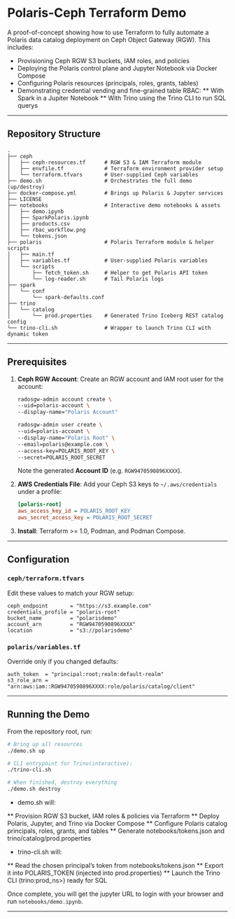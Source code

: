 # Polaris-Ceph Terraform Demo

A proof-of-concept showing how to use Terraform to fully automate a Polaris data catalog deployment on Ceph Object Gateway (RGW). This includes:

- Provisioning Ceph RGW S3 buckets, IAM roles, and policies
- Deploying the Polaris control plane and Jupyter Notebook via Docker Compose
- Configuring Polaris resources (principals, roles, grants, tables)
- Demonstrating credential vending and fine-grained table RBAC:
** With Spark in a Jupiter Notebook
** With Trino using the Trino CLI to run SQL querys

---

## Repository Structure

```
.
├── ceph
│   ├── ceph-resources.tf      # RGW S3 & IAM Terraform module
│   ├── envfile.tf             # Terraform environment provider setup
│   └── terraform.tfvars       # User-supplied Ceph variables
├── demo.sh                    # Orchestrates the full demo (up/destroy)
├── docker-compose.yml         # Brings up Polaris & Jupyter services
├── LICENSE
├── notebooks                  # Interactive demo notebooks & assets
│   ├── demo.ipynb
│   ├── SparkPolaris.ipynb
│   ├── products.csv
│   ├── rbac_workflow.png
│   └── tokens.json
├── polaris                    # Polaris Terraform module & helper scripts
│   ├── main.tf               
│   ├── variables.tf           # User-supplied Polaris variables
│   └── scripts
│       ├── fetch_token.sh     # Helper to get Polaris API token
│       └── log-reader.sh      # Tail Polaris logs
├── spark
│   └── conf
│       └── spark-defaults.conf
├── trino
│   └── catalog
│       └── prod.properties    # Generated Trino Iceberg REST catalog config
└── trino-cli.sh               # Wrapper to launch Trino CLI with dynamic token
```

---

## Prerequisites

1. **Ceph RGW Account**: Create an RGW account and IAM root user for the account:



   ```bash
   radosgw-admin account create \
   --uid=polaris-account \
   --display-name="Polaris Account"

   radosgw-admin user create \
   --uid=polaris-account \
   --display-name="Polaris Root" \
   --email=polaris@example.com \
   --access-key=POLARIS_ROOT_KEY \
   --secret=POLARIS_ROOT_SECRET
   ```

   Note the generated **Account ID** (e.g. `RGW9470590896XXXX`).

2. **AWS Credentials File**: Add your Ceph S3 keys to `~/.aws/credentials` under a profile:

   ```ini
   [polaris-root]
   aws_access_key_id = POLARIS_ROOT_KEY
   aws_secret_access_key = POLARIS_ROOT_SECRET
   ```

3. **Install**: Terraform >= 1.0, Podman, and Podman Compose.

---

## Configuration

### `ceph/terraform.tfvars`

Edit these values to match your RGW setup:

```hcl
ceph_endpoint       = "https://s3.example.com"
credentials_profile = "polaris-root"
bucket_name         = "polarisdemo"
account_arn         = "RGW9470590896XXXX"
location            = "s3://polarisdemo"
```

### `polaris/variables.tf`

Override only if you changed defaults:

```hcl
auth_token  = "principal:root;realm:default-realm"
s3_role_arn = "arn:aws:iam::RGW9470590896XXXX:role/polaris/catalog/client"
```

---

## Running the Demo

From the repository root, run:

```bash
# Bring up all resources
./demo.sh up

# CLI entrypoint for Trino(interactive):
./trino-cli.sh    

# When finished, destroy everything
./demo.sh destroy
```

* demo.sh will:

** Provision RGW S3 bucket, IAM roles & policies via Terraform
** Deploy Polaris, Jupyter, and Trino via Docker Compose
** Configure Polaris catalog principals, roles, grants, and tables
** Generate notebooks/tokens.json and trino/catalog/prod.properties

* trino-cli.sh will:

** Read the chosen principal’s token from notebooks/tokens.json
** Export it into POLARIS_TOKEN (injected into prod.properties)
** Launch the Trino CLI (trino:prod_ns>) ready for SQL



Once complete, you will get the jupyter URL to login with your browser and run `notebooks/demo.ipynb`.

---

